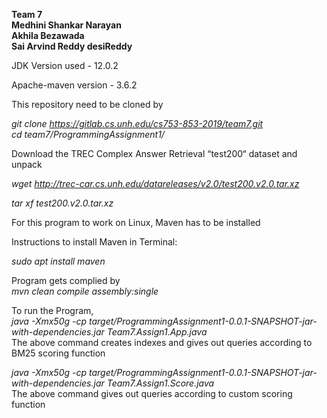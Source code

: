 ****Team 7****  
**Medhini Shankar Narayan  
Akhila Bezawada  
Sai Arvind Reddy desiReddy**  


JDK Version used - 12.0.2

Apache-maven version - 3.6.2

This repository need to be cloned by 

*git clone https://gitlab.cs.unh.edu/cs753-853-2019/team7.git  
cd team7/ProgrammingAssignment1/*



Download the TREC Complex Answer Retrieval “test200“ dataset and unpack

*wget http://trec-car.cs.unh.edu/datareleases/v2.0/test200.v2.0.tar.xz*

*tar xf test200.v2.0.tar.xz*


For this program to work on Linux, Maven has to be installed

Instructions to install Maven in Terminal:

*sudo apt install maven*


Program gets complied by  
*mvn clean compile assembly:single*

To run the Program,  
*java -Xmx50g -cp target/ProgrammingAssignment1-0.0.1-SNAPSHOT-jar-with-dependencies.jar Team7.Assign1.App.java*  
The above command creates indexes and gives out queries according to BM25 scoring function    

*java -Xmx50g -cp target/ProgrammingAssignment1-0.0.1-SNAPSHOT-jar-with-dependencies.jar Team7.Assign1.Score.java*                                                   
The above command gives out queries according to custom scoring function










